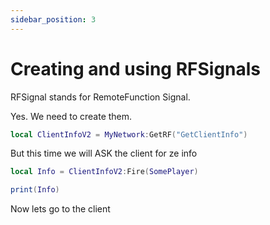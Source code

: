 ```yaml
---
sidebar_position: 3
---
```


# Creating and using RFSignals

RFSignal stands for RemoteFunction Signal.

Yes. We need to create them.

```lua
local ClientInfoV2 = MyNetwork:GetRF("GetClientInfo")
```

But this time we will ASK the client for ze info

```lua
local Info = ClientInfoV2:Fire(SomePlayer)

print(Info)
```

Now lets go to the client